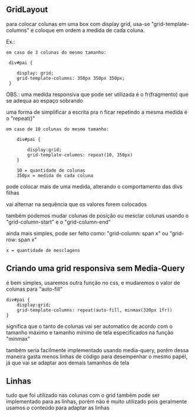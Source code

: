 ## GridLayout

para colocar colunas em uma box com display grid, usa-se "grid-template-columns" e coloque em ordem a medida de cada coluna.

Ex.:

    em caso de 3 colunas do mesmo tamanho:

     div#pai {

        display: grid;
        grid-template-columns: 350px 350px 350px;
     }

OBS.: uma medida responsiva que pode ser utilizada é o fr(fragmento) que se adequa ao espaço sobrando

uma forma de simplificar a escrita pra n ficar repetindo a mesma medida é o "repeat()"

    em caso de 10 colunas do mesmo tamanho:

        div#pai {

            display:grid;
            grid-template-columns: repeat(10, 350px)
        }

        10 = quantidade de colunas
        350px = medida de cada coluna 

pode colocar mais de uma medida, alterando o comportamento das divs filhas

vai alternar na sequência que os valores forem colocados

também podemos mudar colunas de posição ou mesclar colunas usando o "grid-column-start" e o "grid-column-end"

ainda mais simples, pode ser feito como: "grid-column: span x" ou "grid-row: span x"

    x = quantidade de mesclagens





## Criando uma grid responsiva sem Media-Query

é bem simples, usaremos outra função no css, e mudaremos o valor de colunas para "auto-fill"

    div#pai {
        display:grid;
        grid-template-columns: repeat(auto-fill, minmax(320px 1fr))
    }

significa que o tanto de colunas vai ser automatico de acordo com o tamanho máximo e tamanho mínimo de tela especificados na função "minmax"

também seria facilmente implementado usando media-query, porém dessa maneira gasta menos linhas de código para desempenhar o mesmo papél, já que vai se adaptar aos demais tamanhos de tela 



## Linhas

tudo que foi utilizado nas colunas com o grid também pode ser implementado para as linhas, porém não é muito utilizado pois geralmente usamos o conteúdo para adaptar as linhas 
